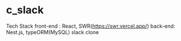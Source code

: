 # c_slack

Tech Stack
front-end : React, SWR(https://swr.vercel.app/)
back-end: Nest.js, typeORM(MySQL)
slack clone 
